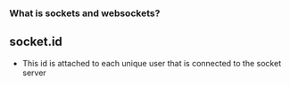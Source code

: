 

### What is sockets and websockets?


## socket.id
- This id is attached to each unique user that is connected to  the socket server

































